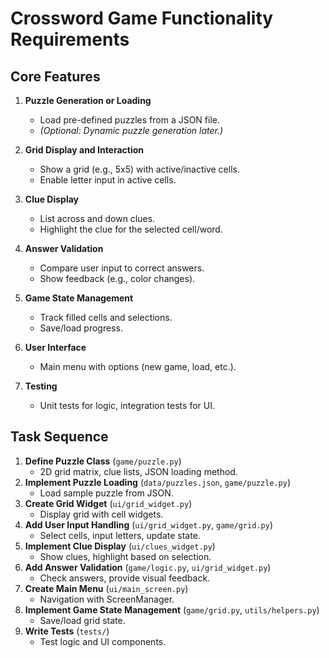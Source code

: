 # Crossword Game Functionality Requirements

## Core Features
1. **Puzzle Generation or Loading**  
   - Load pre-defined puzzles from a JSON file.  
   - *(Optional: Dynamic puzzle generation later.)*  

2. **Grid Display and Interaction**  
   - Show a grid (e.g., 5x5) with active/inactive cells.  
   - Enable letter input in active cells.  

3. **Clue Display**  
   - List across and down clues.  
   - Highlight the clue for the selected cell/word.  

4. **Answer Validation**  
   - Compare user input to correct answers.  
   - Show feedback (e.g., color changes).  

5. **Game State Management**  
   - Track filled cells and selections.  
   - Save/load progress.  

6. **User Interface**  
   - Main menu with options (new game, load, etc.).  

7. **Testing**  
   - Unit tests for logic, integration tests for UI.  

## Task Sequence
1. **Define Puzzle Class** (`game/puzzle.py`)  
   - 2D grid matrix, clue lists, JSON loading method.  
2. **Implement Puzzle Loading** (`data/puzzles.json`, `game/puzzle.py`)  
   - Load sample puzzle from JSON.  
3. **Create Grid Widget** (`ui/grid_widget.py`)  
   - Display grid with cell widgets.  
4. **Add User Input Handling** (`ui/grid_widget.py`, `game/grid.py`)  
   - Select cells, input letters, update state.  
5. **Implement Clue Display** (`ui/clues_widget.py`)  
   - Show clues, highlight based on selection.  
6. **Add Answer Validation** (`game/logic.py`, `ui/grid_widget.py`)  
   - Check answers, provide visual feedback.  
7. **Create Main Menu** (`ui/main_screen.py`)  
   - Navigation with ScreenManager.  
8. **Implement Game State Management** (`game/grid.py`, `utils/helpers.py`)  
   - Save/load grid state.  
9. **Write Tests** (`tests/`)  
   - Test logic and UI components.